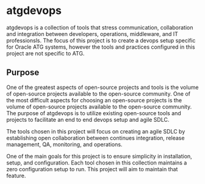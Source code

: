 atgdevops
======

atgdevops is a collection of tools that stress communication, collaboration and integration between developers, operations, middleware, and IT professionsls. The focus of this project is to create a devops setup specific for Oracle ATG systems, however the tools and practices configured in this project are not specific to ATG. 

Purpose
------------
One of the greatest aspects of open-source projects and tools is the volume of open-source projects available to the open-source community. One of the most difficult aspects for choosing an open-source projects is the volume of open-source projects available to the open-source community. The purpose of atgdevops is to utilize existing open-source tools and projects to facilitate an end to end devops setup and agile SDLC.

The tools chosen in this project will focus on creating an agile SDLC by establishing open collaboration between continues integration, release management, QA, monitoring, and operations.

One of the main goals for this project is to ensure simplicity in installation, setup, and configuration. Each tool chosen in this collection maintains a zero configuration setup to run. This project will aim to maintain that feature. 
